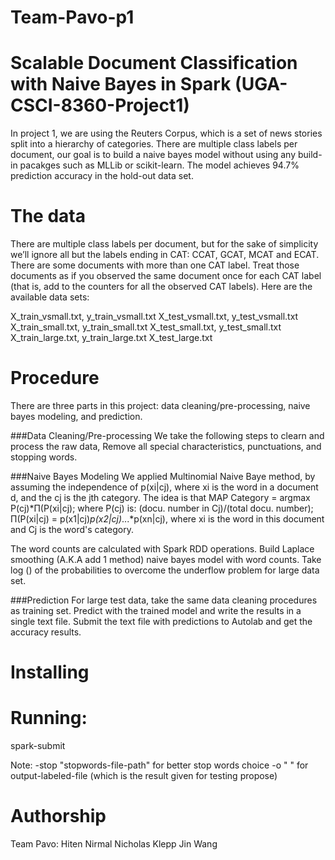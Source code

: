 # Team-Pavo-p1
Scalable Document Classification with Naive Bayes in Spark (UGA-CSCI-8360-Project1)
===================================================================================
In project 1, we are using the Reuters Corpus, which is a set of news stories split into a hierarchy of categories. There are multiple class labels per document, our goal is to build a naive bayes model without using any build-in pacakges such as MLLib or scikit-learn. The model achieves 94.7% prediction accuracy in the hold-out data set.

The data
===========
There are multiple class labels per document, but for the sake of simplicity we’ll ignore all but the labels ending in CAT: CCAT, GCAT, MCAT and ECAT. There are some documents with more than one CAT label. Treat those documents as if you observed the same document once for each CAT label (that is, add to the counters for all the observed CAT labels). Here are the available data sets:

X_train_vsmall.txt, y_train_vsmall.txt
X_test_vsmall.txt, y_test_vsmall.txt
X_train_small.txt, y_train_small.txt
X_test_small.txt, y_test_small.txt
X_train_large.txt, y_train_large.txt
X_test_large.txt


Procedure
===========
There are three parts in this project: data cleaning/pre-processing, naive bayes modeling, and prediction.

###Data Cleaning/Pre-processing 
We take the following steps to clearn and process the raw data,
Remove all special characteristics, punctuations, and stopping words.

###Naive Bayes Modeling
We applied Multinomial Naive Baye method, by assuming the independence of p(xi|cj), where xi is the word in a document d, and the cj is the jth category. The idea is that MAP Category = argmax P(cj)*Π(P(xi|cj); where P(cj) is:  (docu. number in Cj)/(total docu. number); Π(P(xi|cj) = p(x1|cj)*p(x2|cj)*...*p(xn|cj), where xi is the word in this document and Cj is the word's category.

The word counts are calculated with Spark RDD operations.
Build Laplace smoothing (A.K.A add 1 method) naive bayes model with word counts.
Take log () of the probabilities to overcome the underflow problem for large data set.

###Prediction
For large test data, take the same data cleaning procedures as training set.
Predict with the trained model and write the results in a single text file.
Submit the text file with predictions to Autolab and get the accuracy results.

Installing
===========


Running:
===========
spark-submit 

Note: -stop "stopwords-file-path" for better stop words choice
      -o " " for output-labeled-file (which is the result given for testing propose)

Authorship
===========
Team Pavo:
	Hiten Nirmal
	Nicholas Klepp
	Jin Wang
